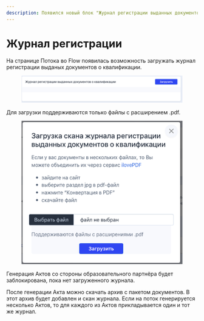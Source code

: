 ```yaml
---
description: Появился новый блок "Журнал регистрации выданных документов о квалификации"
---
```


# Журнал регистрации

На странице Потока во Flow появилась возможность загружать журнал регистрации выданых документов о квалификации.

<figure><img src=".gitbook/assets/image (20).png" alt=""><figcaption></figcaption></figure>

Для загрузки поддерживаются только файлы с расширением .pdf.

<figure><img src=".gitbook/assets/image (3).png" alt=""><figcaption></figcaption></figure>

Генерация Актов со стороны образовательного партнёра будет заблокирована, пока нет загруженного журнала.

После генерации Акта можно скачать архив с пакетом документов. В этот архив будет добавлен и скан журнала. Если на поток генерируется несколько Актов, то для каждого из Актов прикладывается один и тот же журнал.
